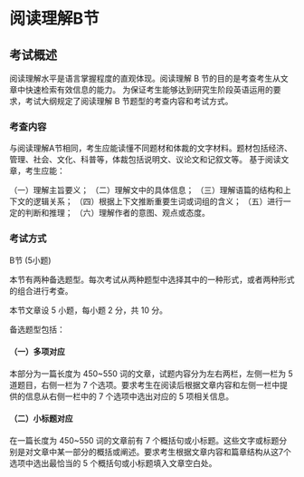 # 阅读理解B节

## 考试概述
阅读理解水平是语言掌握程度的直观体现。阅读理解 B 节的目的是考查考生从文章中快速检索有效信息的能力。
为保证考生能够达到研究生阶段英语运用的要求，考试大纲规定了阅读理解 B 节题型的考查内容和考试方式。

### 考查内容
与阅读理解A节相同，考生应能读懂不同题材和体裁的文字材料。题材包括经济、管理、社会、文化、科普等，体裁包括说明文、议论文和记叙文等。
基于阅读文章，考生应能：

（一）理解主旨要义；
（二）理解文中的具体信息；
（三）理解语篇的结构和上下文的逻辑关系；
（四）根据上下文推断重要生词或词组的含义；
（五）进行一定的判断和推理；
（六）理解作者的意图、观点或态度。

### 考试方式

B节 (5小题)

本节有两种备选题型。每次考试从两种题型中选择其中的一种形式，或者两种形式的组合进行考查。

本节文章设 5 小题，每小题 2 分，共 10 分。

备选题型包括：

#### （一）多项对应
本部分为一篇长度为 450~550 词的文章，试题内容分为左右两栏，左侧一栏为 5 道题目，右侧一栏为 7 个选项。要求考生在阅读后根据文章内容和左侧一栏中提供的信息从右侧一栏中的 7 个选项中选出对应的 5 项相关信息。

#### （二）小标题对应

在一篇长度为 450~550 词的文章前有 7 个概括句或小标题。这些文字或标题分别是对文章中某一部分的概括或阐述。要求考生根据文章内容和篇章结构从这7个选项中选出最恰当的 5 个概括句或小标题填入文章空白处。
